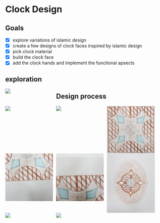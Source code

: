 # Clock Design
## Goals
- [x] explore variations of islamic design
- [x] create a few designs of clock faces inspired by islamic design
- [x] pick clock material
- [x] build the clock face
- [x] add the clock hands and implement the functional apsects

## exploration
<img src="mood_board.png"
     style="float: left; margin-right: 10px; width:30%" />

## Design process
<img src="D_1.png"
     style="float: left; margin-right: 10px; width:30%" />
     
<img src="D_2.png"
     style="float: left; margin-right: 10px; width:30%" />
 
<img src="D_3.png"
     alt="Markdown Monster icon"
     style="float: left; margin-right: 10px; width:30%" />
     
<img src="d_4.jpg"
     alt="Markdown Monster icon"
     style="float: left; margin-right: 10px; width:30%" />
     
<img src="d_5.jpg"
     style="float: left; margin-right: 10px; width:30%" />
     
<img src="D_6.png"
     style="float: left; margin-right: 10px; width:30%" />
 
<img src="D_7.png"
     style="float: left; margin-right: 10px; width:30%" />
     
<img src="d_8.png"
     style="float: left; margin-right: 10px; width:30%" />
